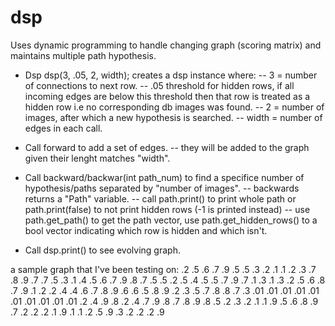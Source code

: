 # dsp

Uses dynamic programming to handle changing graph (scoring matrix) and maintains multiple path hypothesis.

- Dsp dsp(3, .05, 2, width); creates a dsp instance where:
-- 3 = number of connections to next row.
-- .05 threshold for hidden rows, if all incoming edges are below this threshold then that row is treated as a hidden row i.e no corresponding db images was found.
--  2 = number of images, after which a new hypothesis is searched.
-- width = number of edges in each call.

- Call forward to add a set of edges.
-- they will be added to the graph given their lenght matches "width".

- Call backward/backwar(int path_num) to find a specifice number of hypothesis/paths separated by "number of images".
-- backwards returns a "Path" variable.
-- call path.print() to print whole path or path.print(false) to not print hidden rows (-1 is printed instead)
-- use path.get_path() to get the path vector, use path.get_hidden_rows() to a bool vector indicating which row is hidden and which isn't.

- Call dsp.print() to see evolving graph.

a sample graph that I've been testing on:
.2  .5  .6  .7  .9  .5  .5  .3  .2  .1
.1  .2  .3  .7  .8  .9  .7  .7  .5  .3
.1  .4  .5  .6  .7  .9  .8  .7  .5  .5
.2  .5  .4  .5  .5  .7  .9  .7  .1  .3
.1  .3  .2  .5  .6  .8  .7  .9  .1  .2
.2  .4  .4  .6  .7  .8  .9  .6  .6  .5
.8  .9  .2  .3  .5  .7  .8  .8  .7  .3
.01 .01 .01 .01 .01 .01 .01 .01 .01 .01
.2  .4  .9  .8  .2  .4  .7  .9  .8  .7
.8  .9  .8  .5  .2  .3  .2  .1  .1  .9
.5  .6  .8  .9  .7  .2  .2  .2  .1  .9
.1  .1  .2  .5  .9  .3  .2  .2  .2  .9
